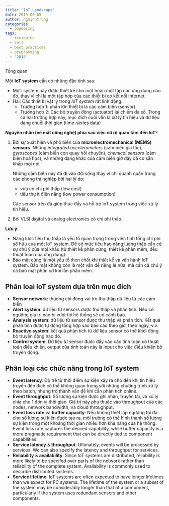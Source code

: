 ```yaml
---
title: 'IoT Landscape'
date: 2019-06-05
author: ngminhtrung
categories:
  - pondering
tags:
  - reviewing
  - self
  - best_practices
  - programming
  - '2018'
---
```


Tổng quan


Một **IoT system** cần có những đặc tính sau:
- Một: system này được thiết kế cho một hoặc một tập các ứng dụng nào đó, thay vì chỉ là một tập hợp của các thiết bị có kết nối Internet. 
- Hai: Các thiết bị vật lý trong *IoT system* rất linh động.
  - Trường hợp 1: phần lớn thiết bị là các cảm biến (sensor). 
  - Trường hợp 2: Các bộ truyền động (actuator) lại chiếm đa số. Trong cả hai trường hợp này, mục đích cuối vẫn là xử lý tín hiệu và dữ liệu dạng chuỗi thời gian (time-series data)

**Nguyên nhân (về mặt công nghệ) phía sau việc nở rộ quan tâm đến IoT**?  

1. Bởi sự xuất hiện và phổ biến của **microelectromechanical (MEMS) sensors**. Những *integrated accelerometers* (cảm biến gia tốc), *gyroscopes* (cảm biến con quay hồi chuyển), *chemical sensors* (cảm biến hoá học), và những dạng khác của cảm biến giờ đây đã co sẵn khắp mọi nơi. 

    Những cảm biến này đã đi vào đời sống thay vì chỉ quanh quẩn trong các phòng thí nghiệp bởi hai lý do:
    - vừa có chi phí thấp (low cost)
    - tiêu thụ ít điện năng (low power consumption)

    Các sensor trên đã giúp thúc đẩy và hỗ trợ IoT system trong việc xử lý tín hiệu.

2. Bởi VLSI digital và analog electronics có chi phí thấp.

**Lưu ý**: 
- Năng lược tiêu thụ thấp là yếu tố quan trọng trong việc tính tổng chi phí sở hữu của một IoT system. Để có mức tiêu hao năng lượng thấp cần có sự chú ý của mọi khâu (từ thiét kế phần cứng, thiết kế phần mềm, đếu thuật toán của ứng dụng).
- Bảo mật cũng là một yếu tố then chốt khi thiết kế và vận hành IoT system. Bảo mật không còn là một vấn đề riêng lẻ nữa, mà cần cả chú ý cả bảo mật phần cơ khí lẫn phần mềm. 

## Phân loại IoT system dựa trên mục đích 

- **Sensor network**: thường chỉ đóng vai trò thu thập dữ liệu từ các cảm biến
- **Alert system**: dữ liệu từ sensors được thu thập và phân tích. Nếu có ngưỡng giá trị nào bị vượt thì hệ thống sẽ có cảnh báo. 
- **Analysis system**: dữ liệu từ sensor được thu thập và phân tích. Kết quả phân tích được tự động tổng hợp vào báo cáo theo giờ, theo ngày, v.v. 
- **Reactive system**: kết quả phân tích từ dữ liệu sensor có thể khởi động bộ truyền động nào đó.
- **Control system**: Dữ liệu từ sensor được đẩy vào các tính toán có thuật toán điều khiển, output của tính toán này là input cho việc điều khiển bộ truyền động.

## Phân loại các chức năng trong IoT system

- **Event latency**:  Độ trễ từ thời điểm sự kiện xảy ra cho đến khi tín hiệu truyền đến đích có thể không quan trọng với những chương trình xử lý theo batch, nhưng trở thành vấn đề khi cần phân tích online.
- **Event throughput**: Số lượng sự kiện được ghi nhận, truyền tải, và xủ lý chia cho 1 đơn vị thời gian. Giá trị này phụ thuộc vào throughput của các nodes, network bandwidth, và cloud throughput.
- **Event loss rate** và **buffer capacity**: Nếu không thiết lập ngưỡng tối đa cho số lượng sự kiện được tạo ra, môi trường có thể hình thành số lượng sự kiện trong một khoảng thời gian nhiều hơn khả năng của hệ thống. Event loss rate captures the desired capability, while buffer capacity is a more pragmatic requirement that can be directly tied to component capabilities.
- **Service latency** & **throughput**: Ultimately, events will be processed by services. We can also specify the latency and throughput for services.
- **Reliability** & **availability**: Since IoT systems are distributed, reliability is more likely to be specifed over parts of the network rather than reliability of the complete system. Availability is commonly used to describe distributed systems.
- **Service lifetime**: IoT systems are often expected to have longer lifetimes than we expect for PC systems. The lifetime of the system or a subset of the system may be
considerably longer than that of a component, particularly if the system uses redundant sensors and other components.